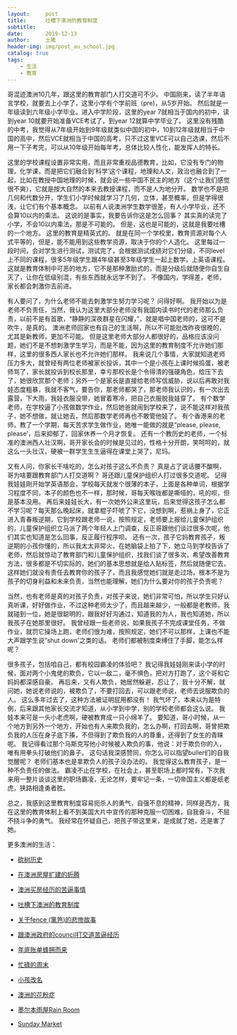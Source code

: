 ```yaml
---
layout:     post
title:      吐槽下澳洲的教育制度
subtitle:   
date:       2019-12-13
author:     土猪
header-img: img/post_au_school.jpg
catalog: true
tags:
    - 生活
    - 教育
---
```


哥混迹澳洲10几年，跟这里的教育部门人打交道可不少。 中国刚来，读了半年语言学校，就要去上小学了，这里小学有个学前班（pre)，从5岁开始。 然后就是一年级读到六年级小学毕业。进入中学阶段，这里的year 7就相当于国内的初中，读到year 10就要开始准备VCE考试了，到year 12就算中学毕业了。 这里没有残酷的中考，我觉得从7年级开始到9年级就类似中国的初中，10到12年级就相当于中国的高中，然后VCE就相当于中国的高考，只不过这里VCE可以自己选课，然后不用一下子考完，可以从10年级开始每年考，总体比较人性化，能发挥人的特长。 




这里的学校课程设置非常实用，而且非常重视品德教育，比如，它没有专门的物理，化学课，而是把它们融合到’科学‘这个课程，地理和人文，政治也融合到了一起，比如在教授中国地理的时候，就会说一些中国不民主的地方（这个让我们感觉很不爽），它就是按大自然的本来去教授课程，而不是人为地分开。 数学也不是把几何和代数分开，学生们小学时候就学习了几何，立体，甚至概率，但是学得很浅，让它们有个基本概念。 以前有人说澳洲学生数学很差，有人小学毕业，还不会算10以内的乘法。 这说的是事实，我要告诉你这是怎么回事？ 其实真的读完了小学，不会10以内乘法，那是不可能的。 但是，这也是可能的，这就是我要吐槽的一个地方。 这里的教育是精英式的。 就是在同一个学校里，教育资源对每个人式平等的，但是，能不能用到这些教学资源，取决于你的个人造化。 这里每过一段时间，会对学生进行测试，测试完了，会根据测试成绩对它们分级，不同level上不同的课程，很多5年级学生跟4年级甚至3年级学生一起上数学，上英语课程。 这就是教育体制中可恶的地方，它不是那种激励式的，而是分级后就随便你自生自灭了，让你在低级别混，有些东西就永远学不到了。 不像国内，学得差，老师，家长都会刺激你去前进。 






有人要问了，为什么老师不能去刺激学生努力学习呢？ 问得好啊。 我开始以为是老师不负责任，当然，我认为这里大部分老师没有我国内读书时代的老师那么负责，以前不是有首歌，“静静的深夜群星在闪耀，”，就是唱中国老师的，这可不是吹牛，是真的。 澳洲老师回家也有自己的生活啊，所以不可能批改昨夜很晚的，尤其是新教师，更加不可能。 但是这里老师大部分人都很好的，品格应该没问题，她们不是不想刺激学生学习，而是不能，因为这里的教育制度不允许她们那样，这里的很多西人家长也不允许她们那样。 我来说几个事情，大家就知道老师压力多大，就曾经有两位老师被家长投诉，其中一个是小孩在上课时候捣蛋，被老师骂了，家长就投诉到校长那里，幸亏那校长是个令得清的强硬角色，给压下去了，她很欣赏那个老师；另外一个是家长是直接给老师写信威胁，说以后再敢对我娃态度粗暴，我就不客气，要告你，那老师都哭了，那老师我认识的，有一次出去露营，下大雨，我娃衣服没带，她冒着寒冷，把自己衣服脱我娃穿了。  有个数学老师，在学校逼了小孩做数学作业，然后她爸就闹到学校来了，说不能这样对我孩子，她不想做，就让她去，然后那数学老师再也不敢管他娃了。 有个香港来的老师，教了一个学期，每天苦求学生做作业，她唯一能做的就是“please, please, please’，后来抑郁了，回家休养一个月才恢复。  还有一个教历史的老师，一个标准的澳洲西人壮汉啊，哥开家长会的时候是见过的，性格十分开朗，笑呵呵的，就这么一头壮汉，硬被一群学生生生逼得在课堂上哭了，尼玛。  







又有人问，你家长干啥吃的，怎么对孩子这么不负责？ 真是占了说话腰不酸啊，哥为啥要跟教育部门人打交道啊？ 哥还跟儿童保护组织人打过很多交道呢。 记得我娃娃刚开始学英语那会，学校每天就发个很薄的本子，上面是各种单词，根据学习程度不同，本子的颜色也不一样，那时候，哥每天喉咙都是嘶哑的，吼的呗，但是基本没用。 再后来娃娃长大，有一次她外公来这里玩，后来觉得这孩子怎么都不学习呢？每天那么晚起床，就拿棍子吓唬了下它，没想到啊，惹祸上身了，它正进入青春叛逆期，它到学校跟老师一说，按照规定，老师要上报给儿童保护组织的，儿童保护组织立马派了两个年轻人上门调查，反正哥跟他们谈过很多次呢，他们其实也知道是怎么回事，反正履行程序呗。 还有一次，孩子它妈教育孩子，叛逆期的小孩你懂的，所以我太太非常火，在她脑袋上拍了下，她立马到学校告诉了老师，然后就惊动了教育部门和儿童保护组织，找我们谈了很多次，希望改善教育方法，很多都是不切实际的，她们的基本思想就是给人贴标签，然后就随便它去，这样她们就没有责任去教育你的孩子了，而且我感觉她们就是走过场，根本不是为孩子的切身利益和未来负责，当然也能理解，她们为什么要对你的孩子负责呢？







当然，也有老师是真的对孩子负责，对孩子来说，她们非常可怕，所以学生只好认真听课，好好做作业，不过这种老师太少了，而且越来越少，一般都是老教师，我就碰到一位，她是很聪明的，跟我好好沟通过，知道我的为人，我也知道她，所以我孩子在她那里很好。 我曾经跟一些老师说，如果我孩子不完成课堂任务，不做作业，就罚它操场上跑，老师们很为难，按照规定，她们不可以那样，上课也不能大声跟学生说”shut down'之类的话。 老师们都被制度束缚住了手脚，能怎么样呢？





很多孩子，包括咱自己，都有校园霸凌的体验吧？ 我记得我娃娃刚来读小学的时候，面对两个小鬼佬的欺负，它以一敌二，毫不惧色，把对方打跑了，这个哥和它妈妈都深感自豪。 再后来，又有人欺负，她居然躲避，忍让了，我十分不解，就问她，她说老师说的，被欺负了，不要打回去，可以跟老师说，老师去说服欺负的人。 这么多年过去了，这种方法被证明屁用都没有！ 我气坏了，本来以为是特例，后来跟其他家长交流才知道，从小学到中学，别的学校老师都会这么说。  我娃本来可是一头小老虎啊，硬被教育成一只小绵羊了。 要知道，哥小时候，从一个地方到另外一个地方，开始也有人来欺负我的，怎么办啊，打回去啊，哥曾把欺负我的人压在身子底下揍，不但得到了欺负我的人的尊重，还得到了女生的青睐呢。 我记得看过那个马斯克写他小时候被人欺负的事，他说：对于欺负你的人，唯有用拳头打破他们的鼻子。 这句话我深感赞同，你怎么可以指望buller们的自我觉醒呢？ 老师们基本也是拿欺负人的孩子没办法的。 我觉得这么教育孩子，是一种不负责任的做法。 霸凌不止在学校，在社会上，甚至职场上都时常有，下次我来用一整片谈谈这里的职场霸凌，无论怎样，要牢记一条，一切帝国主义都是纸老虎，狭路相逢勇者胜。






总之，我感到这里教育制度容易扼杀人的勇气，自强不息的精神，同样是西方，我在这里的教育体制上看不到美国大片中宣传的那种克服一切困难，自我奋斗，不屈不挠斗争的勇气。  我经常在怀疑自己，把孩子带这里来，是成就了她，还是害了她。 



更多澳洲的生活：

- [砍树历史](http://livinginau.life/2019/12/29/%E7%A0%8D%E6%A0%91%E5%8E%86%E5%8F%B2/)

- [在澳洲房屋扩建的折腾](http://livinginau.life/2019/12/19/%E5%9C%A8%E6%BE%B3%E6%B4%B2%E6%88%BF%E5%B1%8B%E6%89%A9%E5%BB%BA%E7%9A%84%E6%8A%98%E8%85%BE/)

- 
  [澳洲买房经历的苦逼事情](http://livinginau.life/2019/12/18/%E6%BE%B3%E6%B4%B2%E4%B9%B0%E6%88%BF%E7%BB%8F%E5%8E%86%E7%9A%84%E8%8B%A6%E9%80%BC%E4%BA%8B%E6%83%85/)

- 
  [吐槽下澳洲的教育制度](http://livinginau.life/2019/12/13/%E5%90%90%E6%A7%BD%E6%BE%B3%E6%B4%B2%E6%95%99%E8%82%B2%E5%88%B6%E5%BA%A6/)

- [关于fence (篱笆)的悲惨故事](http://livinginau.life/2019/12/01/%E5%85%B3%E4%BA%8Efence%E7%9A%84%E6%82%B2%E6%83%A8%E6%95%85%E4%BA%8B/)

- [跟澳洲政府的council打交道苦逼经历](http://livinginau.life/2019/11/29/%E8%B7%9F%E6%BE%B3%E6%B4%B2%E6%94%BF%E5%BA%9C%E7%9A%84council%E6%89%93%E4%BA%A4%E9%81%93%E8%8B%A6%E9%80%BC%E7%BB%8F%E5%8E%86/)

- [年底账单蜂拥而来](http://livinginau.life/2019/11/29/%E8%B4%A6%E5%8D%95%E8%9C%82%E6%8B%A5%E8%80%8C%E6%9D%A5/)

- [忙碌的周末](http://livinginau.life/2019/11/12/%E5%BF%99%E7%A2%8C%E7%9A%84%E5%91%A8%E6%9C%AB/)

- [小孩改名](http://livinginau.life/2019/11/10/%E5%B0%8F%E5%AD%A9%E6%94%B9%E5%90%8D/)

- [澳洲的花粉症](http://livinginau.life/2018/08/10/%E6%BE%B3%E6%B4%B2%E7%9A%84%E8%8A%B1%E7%B2%89%E7%97%87/)

- [墨尔本雨屋Rain Room](http://livinginau.life/2020/01/13/rain-room/)

- [Sunday Market](http://livinginau.life/2020/01/12/Sunday-Market/)
